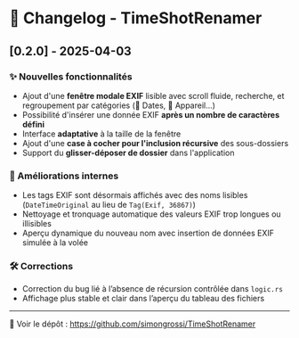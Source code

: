 # 📝 Changelog - TimeShotRenamer

## [0.2.0] - 2025-04-03
### ✨ Nouvelles fonctionnalités
- Ajout d'une **fenêtre modale EXIF** lisible avec scroll fluide, recherche, et regroupement par catégories (📅 Dates, 📸 Appareil…)
- Possibilité d'insérer une donnée EXIF **après un nombre de caractères défini**
- Interface **adaptative** à la taille de la fenêtre
- Ajout d'une **case à cocher pour l'inclusion récursive** des sous-dossiers
- Support du **glisser-déposer de dossier** dans l'application

### 🧠 Améliorations internes
- Les tags EXIF sont désormais affichés avec des noms lisibles (`DateTimeOriginal` au lieu de `Tag(Exif, 36867)`)
- Nettoyage et tronquage automatique des valeurs EXIF trop longues ou illisibles
- Aperçu dynamique du nouveau nom avec insertion de données EXIF simulée à la volée

### 🛠 Corrections
- Correction du bug lié à l’absence de récursion contrôlée dans `logic.rs`
- Affichage plus stable et clair dans l’aperçu du tableau des fichiers

---

🔗 Voir le dépôt : https://github.com/simongrossi/TimeShotRenamer

